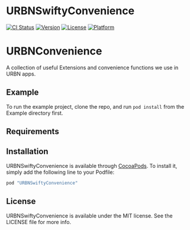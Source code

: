 # URBNSwiftyConvenience

[![CI Status](http://img.shields.io/travis/urbn/URBNSwiftyConvenience.svg?style=flat)](https://travis-ci.org/urbn/URBNSwiftyConvenience)
[![Version](https://img.shields.io/cocoapods/v/URBNSwiftyConvenience.svg?style=flat)](http://cocoapods.org/pods/URBNSwiftyConvenience)
[![License](https://img.shields.io/cocoapods/l/URBNSwiftyConvenience.svg?style=flat)](http://cocoapods.org/pods/URBNSwiftyConvenience)
[![Platform](https://img.shields.io/cocoapods/p/URBNSwiftyConvenience.svg?style=flat)](http://cocoapods.org/pods/URBNSwiftyConvenience)

# URBNConvenience

A collection of useful Extensions and convenience functions we use in URBN apps.

## Example

To run the example project, clone the repo, and run `pod install` from the Example directory first.

## Requirements

## Installation

URBNSwiftyConvenience is available through [CocoaPods](http://cocoapods.org). To install
it, simply add the following line to your Podfile:

```ruby
pod "URBNSwiftyConvenience"
```

## License

URBNSwiftyConvenience is available under the MIT license. See the LICENSE file for more info.
